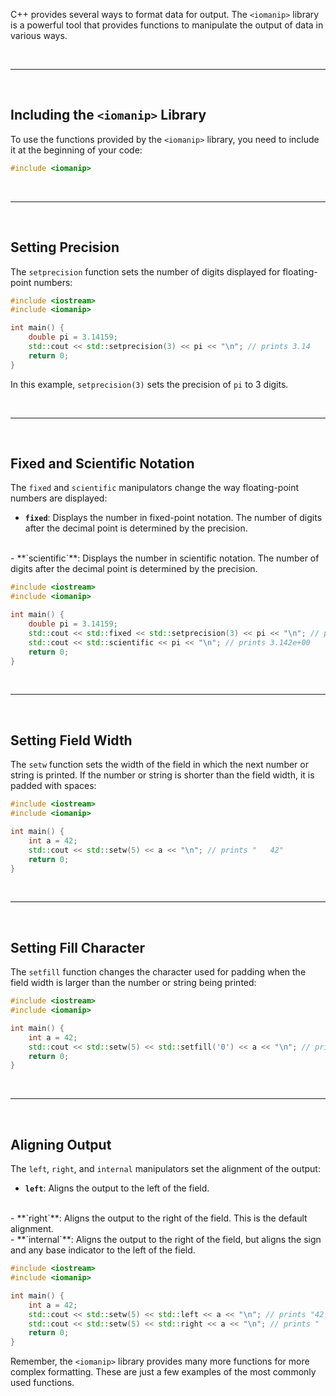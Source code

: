C++ provides several ways to format data for output. The `<iomanip>` library is a powerful tool that provides functions to manipulate the output of data in various ways.

<br>

---

<br>

## Including the `<iomanip>` Library

To use the functions provided by the `<iomanip>` library, you need to include it at the beginning of your code:

```cpp
#include <iomanip>
```

<br>

---

<br>

## Setting Precision

The `setprecision` function sets the number of digits displayed for floating-point numbers:

```cpp
#include <iostream>
#include <iomanip>

int main() {
    double pi = 3.14159;
    std::cout << std::setprecision(3) << pi << "\n"; // prints 3.14
    return 0;
}
```

In this example, `setprecision(3)` sets the precision of `pi` to 3 digits.

<br>

---

<br>

## Fixed and Scientific Notation

The `fixed` and `scientific` manipulators change the way floating-point numbers are displayed:

- **`fixed`**: Displays the number in fixed-point notation. The number of digits after the decimal point is determined by the precision.
<br>
- **`scientific`**: Displays the number in scientific notation. The number of digits after the decimal point is determined by the precision.

<br>

```cpp
#include <iostream>
#include <iomanip>

int main() {
    double pi = 3.14159;
    std::cout << std::fixed << std::setprecision(3) << pi << "\n"; // prints 3.142
    std::cout << std::scientific << pi << "\n"; // prints 3.142e+00
    return 0;
}
```

<br>

---

<br>

## Setting Field Width

The `setw` function sets the width of the field in which the next number or string is printed. If the number or string is shorter than the field width, it is padded with spaces:

```cpp
#include <iostream>
#include <iomanip>

int main() {
    int a = 42;
    std::cout << std::setw(5) << a << "\n"; // prints "   42"
    return 0;
}
```

<br>

---

<br>

## Setting Fill Character

The `setfill` function changes the character used for padding when the field width is larger than the number or string being printed:

```cpp
#include <iostream>
#include <iomanip>

int main() {
    int a = 42;
    std::cout << std::setw(5) << std::setfill('0') << a << "\n"; // prints "00042"
    return 0;
}
```

<br>

---

<br>

## Aligning Output

The `left`, `right`, and `internal` manipulators set the alignment of the output:

- **`left`**: Aligns the output to the left of the field.
<br>
- **`right`**: Aligns the output to the right of the field. This is the default alignment.
<br>
- **`internal`**: Aligns the output to the right of the field, but aligns the sign and any base indicator to the left of the field.

<br>

```cpp
#include <iostream>
#include <iomanip>

int main() {
    int a = 42;
    std::cout << std::setw(5) << std::left << a << "\n"; // prints "42   "
    std::cout << std::setw(5) << std::right << a << "\n"; // prints "   42"
    return 0;
}
```

Remember, the `<iomanip>` library provides many more functions for more complex formatting. These are just a few examples of the most commonly used functions.